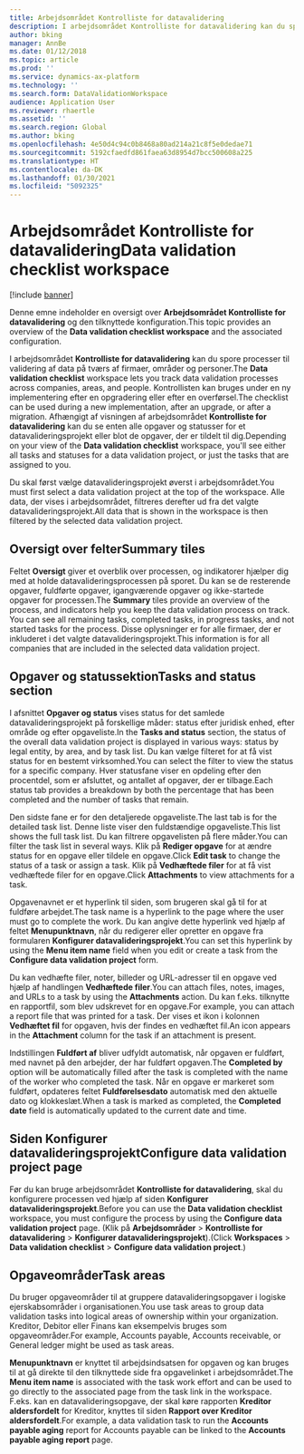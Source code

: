 ```yaml
---
title: Arbejdsområdet Kontrolliste for datavalidering
description: I arbejdsområdet Kontrolliste for datavalidering kan du spore processer til validering af data på tværs af firmaer, områder og personer.
author: bking
manager: AnnBe
ms.date: 01/12/2018
ms.topic: article
ms.prod: ''
ms.service: dynamics-ax-platform
ms.technology: ''
ms.search.form: DataValidationWorkspace
audience: Application User
ms.reviewer: rhaertle
ms.assetid: ''
ms.search.region: Global
ms.author: bking
ms.openlocfilehash: 4e50d4c94c0b8468a80ad214a21c8f5e0dedae71
ms.sourcegitcommit: 5192cfaedfd861faea63d8954d7bcc500608a225
ms.translationtype: HT
ms.contentlocale: da-DK
ms.lasthandoff: 01/30/2021
ms.locfileid: "5092325"
---
```

# <a name="data-validation-checklist-workspace"></a><span data-ttu-id="06a3a-103">Arbejdsområdet Kontrolliste for datavalidering</span><span class="sxs-lookup"><span data-stu-id="06a3a-103">Data validation checklist workspace</span></span>

[!include [banner](../includes/banner.md)]

<span data-ttu-id="06a3a-104">Denne emne indeholder en oversigt over **Arbejdsområdet Kontrolliste for datavalidering** og den tilknyttede konfiguration.</span><span class="sxs-lookup"><span data-stu-id="06a3a-104">This topic provides an overview of the **Data validation checklist workspace** and the associated configuration.</span></span>

<span data-ttu-id="06a3a-105">I arbejdsområdet **Kontrolliste for datavalidering** kan du spore processer til validering af data på tværs af firmaer, områder og personer.</span><span class="sxs-lookup"><span data-stu-id="06a3a-105">The **Data validation checklist** workspace lets you track data validation processes across companies, areas, and people.</span></span> <span data-ttu-id="06a3a-106">Kontrollisten kan bruges under en ny implementering efter en opgradering eller efter en overførsel.</span><span class="sxs-lookup"><span data-stu-id="06a3a-106">The checklist can be used during a new implementation, after an upgrade, or after a migration.</span></span> <span data-ttu-id="06a3a-107">Afhængigt af visningen af arbejdsområdet **Kontrolliste for datavalidering** kan du se enten alle opgaver og statusser for et datavalideringsprojekt eller blot de opgaver, der er tildelt til dig.</span><span class="sxs-lookup"><span data-stu-id="06a3a-107">Depending on your view of the **Data validation checklist** workspace, you'll see either all tasks and statuses for a data validation project, or just the tasks that are assigned to you.</span></span>

<span data-ttu-id="06a3a-108">Du skal først vælge datavalideringsprojekt øverst i arbejdsområdet.</span><span class="sxs-lookup"><span data-stu-id="06a3a-108">You must first select a data validation project at the top of the workspace.</span></span> <span data-ttu-id="06a3a-109">Alle data, der vises i arbejdsområdet, filtreres derefter ud fra det valgte datavalideringsprojekt.</span><span class="sxs-lookup"><span data-stu-id="06a3a-109">All data that is shown in the workspace is then filtered by the selected data validation project.</span></span>

## <a name="summary-tiles"></a><span data-ttu-id="06a3a-110">Oversigt over felter</span><span class="sxs-lookup"><span data-stu-id="06a3a-110">Summary tiles</span></span>

<span data-ttu-id="06a3a-111">Feltet **Oversigt** giver et overblik over processen, og indikatorer hjælper dig med at holde datavalideringsprocessen på sporet. Du kan se de resterende opgaver, fuldførte opgaver, igangværende opgaver og ikke-startede opgaver for processen.</span><span class="sxs-lookup"><span data-stu-id="06a3a-111">The **Summary** tiles provide an overview of the process, and indicators help you keep the data validation process on track. You can see all remaining tasks, completed tasks, in progress tasks, and not started tasks for the process.</span></span> <span data-ttu-id="06a3a-112">Disse oplysninger er for alle firmaer, der er inkluderet i det valgte datavalideringsprojekt.</span><span class="sxs-lookup"><span data-stu-id="06a3a-112">This information is for all companies that are included in the selected data validation project.</span></span>

## <a name="tasks-and-status-section"></a><span data-ttu-id="06a3a-113">Opgaver og statussektion</span><span class="sxs-lookup"><span data-stu-id="06a3a-113">Tasks and status section</span></span>

<span data-ttu-id="06a3a-114">I afsnittet **Opgaver og status** vises status for det samlede datavalideringsprojekt på forskellige måder: status efter juridisk enhed, efter område og efter opgaveliste.</span><span class="sxs-lookup"><span data-stu-id="06a3a-114">In the **Tasks and status** section, the status of the overall data validation project is displayed in various ways: status by legal entity, by area, and by task list.</span></span> <span data-ttu-id="06a3a-115">Du kan vælge filteret for at få vist status for en bestemt virksomhed.</span><span class="sxs-lookup"><span data-stu-id="06a3a-115">You can select the filter to view the status for a specific company.</span></span> <span data-ttu-id="06a3a-116">Hver statusfane viser en opdeling efter den procentdel, som er afsluttet, og antallet af opgaver, der er tilbage.</span><span class="sxs-lookup"><span data-stu-id="06a3a-116">Each status tab provides a breakdown by both the percentage that has been completed and the number of tasks that remain.</span></span>

<span data-ttu-id="06a3a-117">Den sidste fane er for den detaljerede opgaveliste.</span><span class="sxs-lookup"><span data-stu-id="06a3a-117">The last tab is for the detailed task list.</span></span> <span data-ttu-id="06a3a-118">Denne liste viser den fuldstændige opgaveliste.</span><span class="sxs-lookup"><span data-stu-id="06a3a-118">This list shows the full task list.</span></span> <span data-ttu-id="06a3a-119">Du kan filtrere opgavelisten på flere måder.</span><span class="sxs-lookup"><span data-stu-id="06a3a-119">You can filter the task list in several ways.</span></span> <span data-ttu-id="06a3a-120">Klik på **Rediger opgave** for at ændre status for en opgave eller tildele en opgave.</span><span class="sxs-lookup"><span data-stu-id="06a3a-120">Click **Edit task** to change the status of a task or assign a task.</span></span> <span data-ttu-id="06a3a-121">Klik på **Vedhæftede filer** for at få vist vedhæftede filer for en opgave.</span><span class="sxs-lookup"><span data-stu-id="06a3a-121">Click **Attachments** to view attachments for a task.</span></span>

<span data-ttu-id="06a3a-122">Opgavenavnet er et hyperlink til siden, som brugeren skal gå til for at fuldføre arbejdet.</span><span class="sxs-lookup"><span data-stu-id="06a3a-122">The task name is a hyperlink to the page where the user must go to complete the work.</span></span> <span data-ttu-id="06a3a-123">Du kan angive dette hyperlink ved hjælp af feltet **Menupunktnavn**, når du redigerer eller opretter en opgave fra formularen **Konfigurer datavalideringsprojekt**.</span><span class="sxs-lookup"><span data-stu-id="06a3a-123">You can set this hyperlink by using the **Menu item name** field when you edit or create a task from the **Configure data validation project** form.</span></span>

<span data-ttu-id="06a3a-124">Du kan vedhæfte filer, noter, billeder og URL-adresser til en opgave ved hjælp af handlingen **Vedhæftede filer**.</span><span class="sxs-lookup"><span data-stu-id="06a3a-124">You can attach files, notes, images, and URLs to a task by using the **Attachments** action.</span></span> <span data-ttu-id="06a3a-125">Du kan f.eks. tilknytte en rapportfil, som blev udskrevet for en opgave.</span><span class="sxs-lookup"><span data-stu-id="06a3a-125">For example, you can attach a report file that was printed for a task.</span></span> <span data-ttu-id="06a3a-126">Der vises et ikon i kolonnen **Vedhæftet fil** for opgaven, hvis der findes en vedhæftet fil.</span><span class="sxs-lookup"><span data-stu-id="06a3a-126">An icon appears in the **Attachment** column for the task if an attachment is present.</span></span>

<span data-ttu-id="06a3a-127">Indstillingen **Fuldført af** bliver udfyldt automatisk, når opgaven er fuldført, med navnet på den arbejder, der har fuldført opgaven.</span><span class="sxs-lookup"><span data-stu-id="06a3a-127">The **Completed by** option will be automatically filled after the task is completed with the name of the worker who completed the task.</span></span> <span data-ttu-id="06a3a-128">Når en opgave er markeret som fuldført, opdateres feltet **Fuldførelsesdato** automatisk med den aktuelle dato og klokkeslæt.</span><span class="sxs-lookup"><span data-stu-id="06a3a-128">When a task is marked as completed, the **Completed date** field is automatically updated to the current date and time.</span></span>

## <a name="configure-data-validation-project-page"></a><span data-ttu-id="06a3a-129">Siden Konfigurer datavalideringsprojekt</span><span class="sxs-lookup"><span data-stu-id="06a3a-129">Configure data validation project page</span></span>

<span data-ttu-id="06a3a-130">Før du kan bruge arbejdsområdet **Kontrolliste for datavalidering**, skal du konfigurere processen ved hjælp af siden **Konfigurer datavalideringsprojekt**.</span><span class="sxs-lookup"><span data-stu-id="06a3a-130">Before you can use the **Data validation checklist** workspace, you must configure the process by using the **Configure data validation project** page.</span></span> <span data-ttu-id="06a3a-131">(Klik på **Arbejdsområder** \> **Kontrolliste for datavalidering** \> **Konfigurer datavalideringsprojekt**).</span><span class="sxs-lookup"><span data-stu-id="06a3a-131">(Click **Workspaces** \> **Data validation checklist** \> **Configure data validation project**.)</span></span>

## <a name="task-areas"></a><span data-ttu-id="06a3a-132">Opgaveområder</span><span class="sxs-lookup"><span data-stu-id="06a3a-132">Task areas</span></span>

<span data-ttu-id="06a3a-133">Du bruger opgaveområder til at gruppere datavalideringsopgaver i logiske ejerskabsområder i organisationen.</span><span class="sxs-lookup"><span data-stu-id="06a3a-133">You use task areas to group data validation tasks into logical areas of ownership within your organization.</span></span> <span data-ttu-id="06a3a-134">Kreditor, Debitor eller Finans kan eksempelvis bruges som opgaveområder.</span><span class="sxs-lookup"><span data-stu-id="06a3a-134">For example, Accounts payable, Accounts receivable, or General ledger might be used as task areas.</span></span>

<span data-ttu-id="06a3a-135">**Menupunktnavn** er knyttet til arbejdsindsatsen for opgaven og kan bruges til at gå direkte til den tilknyttede side fra opgavelinket i arbejdsområdet.</span><span class="sxs-lookup"><span data-stu-id="06a3a-135">The **Menu item name** is associated with the task work effort and can be used to go directly to the associated page from the task link in the workspace.</span></span> <span data-ttu-id="06a3a-136">F.eks. kan en datavalideringsopgave, der skal køre rapporten **Kreditor aldersfordelt** for Kreditor, knyttes til siden **Rapport over Kreditor aldersfordelt**.</span><span class="sxs-lookup"><span data-stu-id="06a3a-136">For example, a data validation task to run the **Accounts payable aging** report for Accounts payable can be linked to the **Accounts payable aging report** page.</span></span>
